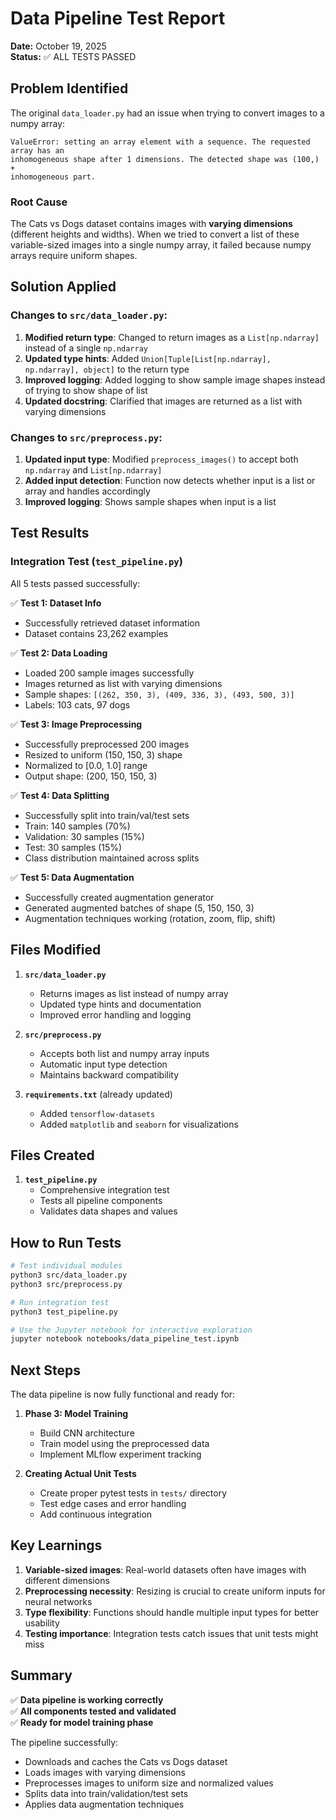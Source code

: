 # Data Pipeline Test Report

**Date:** October 19, 2025  
**Status:** ✅ ALL TESTS PASSED

## Problem Identified

The original `data_loader.py` had an issue when trying to convert images to a numpy array:

```
ValueError: setting an array element with a sequence. The requested array has an
inhomogeneous shape after 1 dimensions. The detected shape was (100,) +
inhomogeneous part.
```

### Root Cause

The Cats vs Dogs dataset contains images with **varying dimensions** (different heights and widths). When we tried to convert a list of these variable-sized images into a single numpy array, it failed because numpy arrays require uniform shapes.

## Solution Applied

### Changes to `src/data_loader.py`:

1. **Modified return type**: Changed to return images as a `List[np.ndarray]` instead of a single `np.ndarray`
2. **Updated type hints**: Added `Union[Tuple[List[np.ndarray], np.ndarray], object]` to the return type
3. **Improved logging**: Added logging to show sample image shapes instead of trying to show shape of list
4. **Updated docstring**: Clarified that images are returned as a list with varying dimensions

### Changes to `src/preprocess.py`:

1. **Updated input type**: Modified `preprocess_images()` to accept both `np.ndarray` and `List[np.ndarray]`
2. **Added input detection**: Function now detects whether input is a list or array and handles accordingly
3. **Improved logging**: Shows sample shapes when input is a list

## Test Results

### Integration Test (`test_pipeline.py`)

All 5 tests passed successfully:

✅ **Test 1: Dataset Info**

- Successfully retrieved dataset information
- Dataset contains 23,262 examples

✅ **Test 2: Data Loading**

- Loaded 200 sample images successfully
- Images returned as list with varying dimensions
- Sample shapes: `[(262, 350, 3), (409, 336, 3), (493, 500, 3)]`
- Labels: 103 cats, 97 dogs

✅ **Test 3: Image Preprocessing**

- Successfully preprocessed 200 images
- Resized to uniform (150, 150, 3) shape
- Normalized to [0.0, 1.0] range
- Output shape: (200, 150, 150, 3)

✅ **Test 4: Data Splitting**

- Successfully split into train/val/test sets
- Train: 140 samples (70%)
- Validation: 30 samples (15%)
- Test: 30 samples (15%)
- Class distribution maintained across splits

✅ **Test 5: Data Augmentation**

- Successfully created augmentation generator
- Generated augmented batches of shape (5, 150, 150, 3)
- Augmentation techniques working (rotation, zoom, flip, shift)

## Files Modified

1. **`src/data_loader.py`**

   - Returns images as list instead of numpy array
   - Updated type hints and documentation
   - Improved error handling and logging

2. **`src/preprocess.py`**

   - Accepts both list and numpy array inputs
   - Automatic input type detection
   - Maintains backward compatibility

3. **`requirements.txt`** (already updated)
   - Added `tensorflow-datasets`
   - Added `matplotlib` and `seaborn` for visualizations

## Files Created

1. **`test_pipeline.py`**
   - Comprehensive integration test
   - Tests all pipeline components
   - Validates data shapes and values

## How to Run Tests

```bash
# Test individual modules
python3 src/data_loader.py
python3 src/preprocess.py

# Run integration test
python3 test_pipeline.py

# Use the Jupyter notebook for interactive exploration
jupyter notebook notebooks/data_pipeline_test.ipynb
```

## Next Steps

The data pipeline is now fully functional and ready for:

1. **Phase 3: Model Training**

   - Build CNN architecture
   - Train model using the preprocessed data
   - Implement MLflow experiment tracking

2. **Creating Actual Unit Tests**
   - Create proper pytest tests in `tests/` directory
   - Test edge cases and error handling
   - Add continuous integration

## Key Learnings

1. **Variable-sized images**: Real-world datasets often have images with different dimensions
2. **Preprocessing necessity**: Resizing is crucial to create uniform inputs for neural networks
3. **Type flexibility**: Functions should handle multiple input types for better usability
4. **Testing importance**: Integration tests catch issues that unit tests might miss

## Summary

✅ **Data pipeline is working correctly**  
✅ **All components tested and validated**  
✅ **Ready for model training phase**

The pipeline successfully:

- Downloads and caches the Cats vs Dogs dataset
- Loads images with varying dimensions
- Preprocesses images to uniform size and normalized values
- Splits data into train/validation/test sets
- Applies data augmentation techniques
